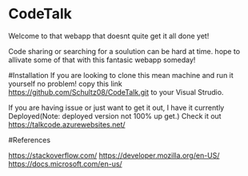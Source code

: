 # CodeTalk

Welcome to that webapp that doesnt quite get it all done yet!

Code sharing or searching for a soulution can be hard at time.
hope to allivate some of that with this fantasic webapp someday!

#Installation
If you are looking to clone this mean machine and run it yourself no problem!
copy this link https://github.com/Schultz08/CodeTalk.git to your Visual Strudio.

If you are having issue or just want to get it out, I have it currently Deployed(Note: deployed version not 100% up get.)
Check it out https://talkcode.azurewebsites.net/


#References

https://stackoverflow.com/
https://developer.mozilla.org/en-US/
https://docs.microsoft.com/en-us/
